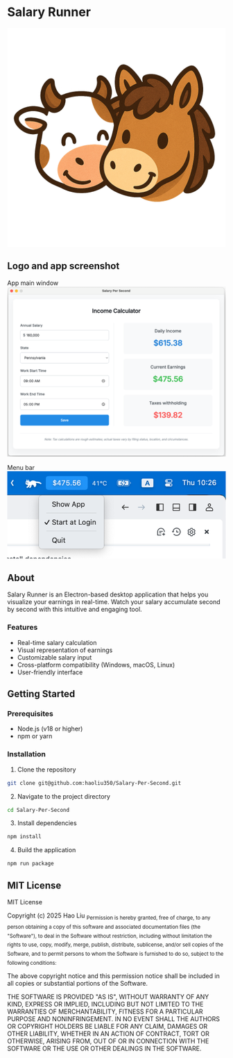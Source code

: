 # Salary Runner

![Salary Runner Logo](assets/icon.png)


## Logo and app screenshot
App main window
![App Screenshot](img/screenshot-1.png)

Menu bar
![Menu Bar](img/screenshot-2.png)


## About
Salary Runner is an Electron-based desktop application that helps you visualize your earnings in real-time. Watch your salary accumulate second by second with this intuitive and engaging tool.

### Features
- Real-time salary calculation
- Visual representation of earnings
- Customizable salary input
- Cross-platform compatibility (Windows, macOS, Linux)
- User-friendly interface

## Getting Started

### Prerequisites
- Node.js (v18 or higher)
- npm or yarn

### Installation
1. Clone the repository
```bash
git clone git@github.com:haoliu350/Salary-Per-Second.git
```
2. Navigate to the project directory
```bash
cd Salary-Per-Second
```
3. Install dependencies
```bash
npm install
```
4. Build the application
```bash
npm run package
```

## MIT License
MIT License

Copyright (c) 2025 Hao Liu
<sub>
Permission is hereby granted, free of charge, to any person obtaining a copy
of this software and associated documentation files (the "Software"), to deal
in the Software without restriction, including without limitation the rights
to use, copy, modify, merge, publish, distribute, sublicense, and/or sell
copies of the Software, and to permit persons to whom the Software is
furnished to do so, subject to the following conditions:

The above copyright notice and this permission notice shall be included in all
copies or substantial portions of the Software.

THE SOFTWARE IS PROVIDED "AS IS", WITHOUT WARRANTY OF ANY KIND, EXPRESS OR
IMPLIED, INCLUDING BUT NOT LIMITED TO THE WARRANTIES OF MERCHANTABILITY,
FITNESS FOR A PARTICULAR PURPOSE AND NONINFRINGEMENT. IN NO EVENT SHALL THE
AUTHORS OR COPYRIGHT HOLDERS BE LIABLE FOR ANY CLAIM, DAMAGES OR OTHER
LIABILITY, WHETHER IN AN ACTION OF CONTRACT, TORT OR OTHERWISE, ARISING FROM,
OUT OF OR IN CONNECTION WITH THE SOFTWARE OR THE USE OR OTHER DEALINGS IN THE
SOFTWARE.
</sub>

